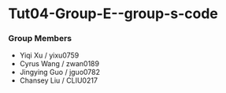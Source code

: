 # Tut04-Group-E--group-s-code
### Group Members
- Yiqi Xu / yixu0759
- Cyrus Wang / zwan0189
- Jingying Guo / jguo0782
- Chansey Liu / CLIU0217
